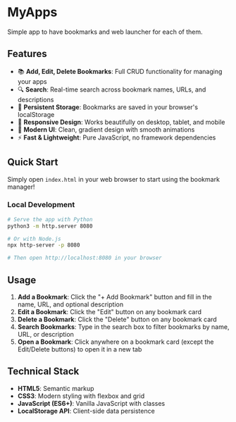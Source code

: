 # MyApps
Simple app to have bookmarks and web launcher for each of them.

## Features

- 📚 **Add, Edit, Delete Bookmarks**: Full CRUD functionality for managing your apps
- 🔍 **Search**: Real-time search across bookmark names, URLs, and descriptions
- 💾 **Persistent Storage**: Bookmarks are saved in your browser's localStorage
- 📱 **Responsive Design**: Works beautifully on desktop, tablet, and mobile
- 🎨 **Modern UI**: Clean, gradient design with smooth animations
- ⚡ **Fast & Lightweight**: Pure JavaScript, no framework dependencies

## Quick Start

Simply open `index.html` in your web browser to start using the bookmark manager!

### Local Development

```bash
# Serve the app with Python
python3 -m http.server 8080

# Or with Node.js
npx http-server -p 8080

# Then open http://localhost:8080 in your browser
```

## Usage

1. **Add a Bookmark**: Click the "+ Add Bookmark" button and fill in the name, URL, and optional description
2. **Edit a Bookmark**: Click the "Edit" button on any bookmark card
3. **Delete a Bookmark**: Click the "Delete" button on any bookmark card
4. **Search Bookmarks**: Type in the search box to filter bookmarks by name, URL, or description
5. **Open a Bookmark**: Click anywhere on a bookmark card (except the Edit/Delete buttons) to open it in a new tab

## Technical Stack

- **HTML5**: Semantic markup
- **CSS3**: Modern styling with flexbox and grid
- **JavaScript (ES6+)**: Vanilla JavaScript with classes
- **LocalStorage API**: Client-side data persistence
